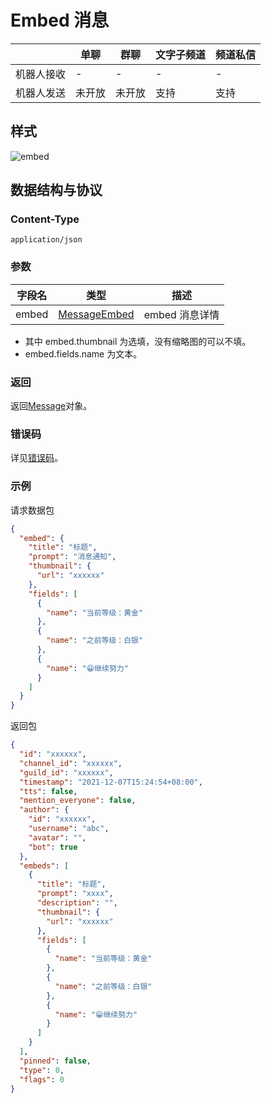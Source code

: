 # Embed 消息

|  | **单聊** | **群聊** | **文字子频道** | **频道私信** |
| --- | --- | --- | --- | --- |
| 机器人接收 | - | - | - | - |
| 机器人发送 | 未开放 | 未开放 | 支持 | 支持 |

## 样式

<img :src="$withBotBase('/images/api-231017/message-embed.jpg')" alt="embed">

## 数据结构与协议

### Content-Type

```http
application/json
```

### 参数

| 字段名 | 类型                                     | 描述           |
| ------ | ---------------------------------------- | -------------- |
| embed  | [MessageEmbed](../../template/model.md#messageembed) | embed 消息详情 |

- 其中 embed.thumbnail 为选填，没有缩略图的可以不填。
- embed.fields.name 为文本。

### 返回

返回[Message](../../template/model.md#message)对象。

### 错误码

详见[错误码](../../../openapi/error/error.md)。

### 示例

请求数据包

```json
{
  "embed": {
    "title": "标题",
    "prompt": "消息通知",
    "thumbnail": {
      "url": "xxxxxx"
    },
    "fields": [
      {
        "name": "当前等级：黄金"
      },
      {
        "name": "之前等级：白银"
      },
      {
        "name": "😁继续努力"
      }
    ]
  }
}
```

返回包

```json
{
  "id": "xxxxxx",
  "channel_id": "xxxxxx",
  "guild_id": "xxxxxx",
  "timestamp": "2021-12-07T15:24:54+08:00",
  "tts": false,
  "mention_everyone": false,
  "author": {
    "id": "xxxxxx",
    "username": "abc",
    "avatar": "",
    "bot": true
  },
  "embeds": [
    {
      "title": "标题",
      "prompt": "xxxx",
      "description": "",
      "thumbnail": {
        "url": "xxxxxx"
      },
      "fields": [
        {
          "name": "当前等级：黄金"
        },
        {
          "name": "之前等级：白银"
        },
        {
          "name": "😁继续努力"
        }
      ]
    }
  ],
  "pinned": false,
  "type": 0,
  "flags": 0
}
```

